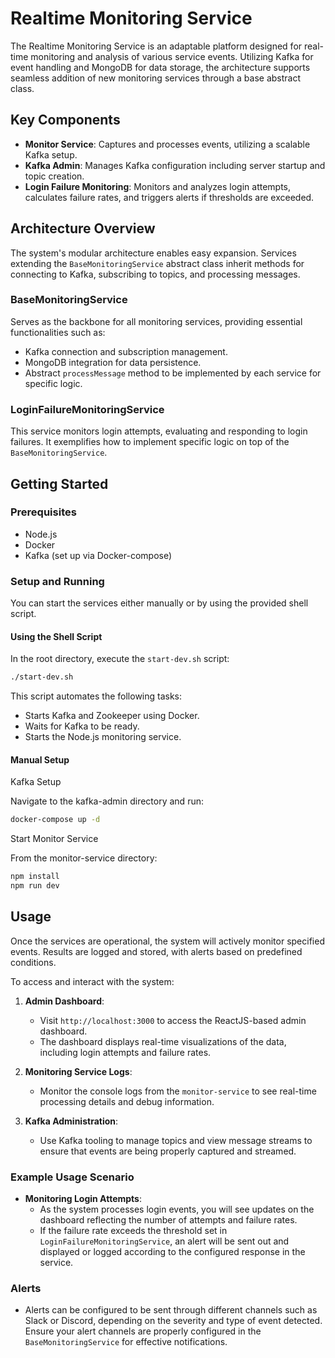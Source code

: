 # Realtime Monitoring Service

The Realtime Monitoring Service is an adaptable platform designed for real-time monitoring and analysis of various service events. Utilizing Kafka for event handling and MongoDB for data storage, the architecture supports seamless addition of new monitoring services through a base abstract class.

## Key Components

- **Monitor Service**: Captures and processes events, utilizing a scalable Kafka setup.
- **Kafka Admin**: Manages Kafka configuration including server startup and topic creation.
- **Login Failure Monitoring**: Monitors and analyzes login attempts, calculates failure rates, and triggers alerts if thresholds are exceeded.

## Architecture Overview

The system's modular architecture enables easy expansion. Services extending the `BaseMonitoringService` abstract class inherit methods for connecting to Kafka, subscribing to topics, and processing messages.

### BaseMonitoringService

Serves as the backbone for all monitoring services, providing essential functionalities such as:
- Kafka connection and subscription management.
- MongoDB integration for data persistence.
- Abstract `processMessage` method to be implemented by each service for specific logic.

### LoginFailureMonitoringService

This service monitors login attempts, evaluating and responding to login failures. It exemplifies how to implement specific logic on top of the `BaseMonitoringService`.

## Getting Started

### Prerequisites

- Node.js
- Docker
- Kafka (set up via Docker-compose)

### Setup and Running

You can start the services either manually or by using the provided shell script.

#### Using the Shell Script

In the root directory, execute the `start-dev.sh` script:

```bash
./start-dev.sh
```
This script automates the following tasks:
- Starts Kafka and Zookeeper using Docker.
- Waits for Kafka to be ready.
- Starts the Node.js monitoring service.

#### Manual Setup

Kafka Setup

Navigate to the kafka-admin directory and run:

```bash
docker-compose up -d
```

Start Monitor Service

From the monitor-service directory:

```bash
npm install
npm run dev
```

## Usage

Once the services are operational, the system will actively monitor specified events. Results are logged and stored, with alerts based on predefined conditions.

To access and interact with the system:

1. **Admin Dashboard**:
   - Visit `http://localhost:3000` to access the ReactJS-based admin dashboard.
   - The dashboard displays real-time visualizations of the data, including login attempts and failure rates.

2. **Monitoring Service Logs**:
   - Monitor the console logs from the `monitor-service` to see real-time processing details and debug information.

3. **Kafka Administration**:
   - Use Kafka tooling to manage topics and view message streams to ensure that events are being properly captured and streamed.

### Example Usage Scenario

- **Monitoring Login Attempts**:
  - As the system processes login events, you will see updates on the dashboard reflecting the number of attempts and failure rates.
  - If the failure rate exceeds the threshold set in `LoginFailureMonitoringService`, an alert will be sent out and displayed or logged according to the configured response in the service.

### Alerts

- Alerts can be configured to be sent through different channels such as Slack or Discord, depending on the severity and type of event detected. Ensure your alert channels are properly configured in the `BaseMonitoringService` for effective notifications.
